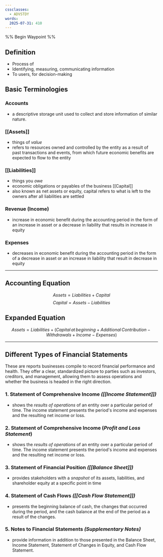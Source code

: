 ```yaml
---
cssclasses:
  - ADVSTDY
words:
  2025-07-31: 410
---
```

%% Begin Waypoint %%
## Definition
- Process of
- Identifying, measuring, communicating information
- To users, for decision-making

## Basic Terminologies

### Accounts
- a descriptive storage unit used to collect and store information of similar nature.
### [[Assets]] 
- things of _value_ 
- refers to resources owned and controlled by the entity as a result of past transactions and events, from which future economic benefits are expected to flow to the entity
### [[Liabilities]]
-  things you *owe*
- economic obligations or payables of the business
[[Capital]]
- also known as net assets or equity, capital refers to what is left to the owners after all liabilities are settled
### Revenue (Income)
- increase in economic benefit during the accounting period in the form of an increase in asset or a decrease in liability that results in increase in equity
### Expenses
- decreases in economic benefit during the accounting period in the form of a decrease in asset or an increase in liability that result in decrease in equity

---
## Accounting Equation
$$
Assets = Liabilities + Capital
$$
$$
Capital = Assets - Liabilities
$$
## Expanded Equation
$$
Assets = Liabilities + (Capital\,at\, beginning + Additional\,Contribution - Withdrawals + Income - Expenses)
$$

---

## Different Types of Financial Statements
These are reports businesses compile to record financial performance and health. They offer a clear, standardized picture to parties such as investors, creditors, and management, allowing them to assess operations and whether the business is headed in the right direction.

### 1. Statement of Comprehensive Income *([[Income Statement]])*
- shows the _results of operations_ of an entity over a particular period of time. The income statement presents the period's income and expenses and the resulting net income or loss.
### 2. Statement of Comprehensive Income (*Profit and Loss Statement*)
- shows the _results of operations_ of an entity over a particular period of time. The income statement presents the period's income and expenses and the resulting net income or loss.
### 3. Statement of Financial Position *([[Balance Sheet]])*
- provides stakeholders with a *snapshot* of its assets, liabilities, and shareholder equity at a specific point in time
### 4. Statement of Cash Flows *([[Cash Flow Statement]])*
- presents the beginning balance of cash, the changes that occurred during the period, and the cash balance at the end of the period as a result of the changes.
### 5. Notes to Financial Statements *(Supplementary Notes)*
- provide information in addition to those presented in the Balance Sheet, Income Statement, Statement of Changes in Equity, and Cash Flow Statement.


